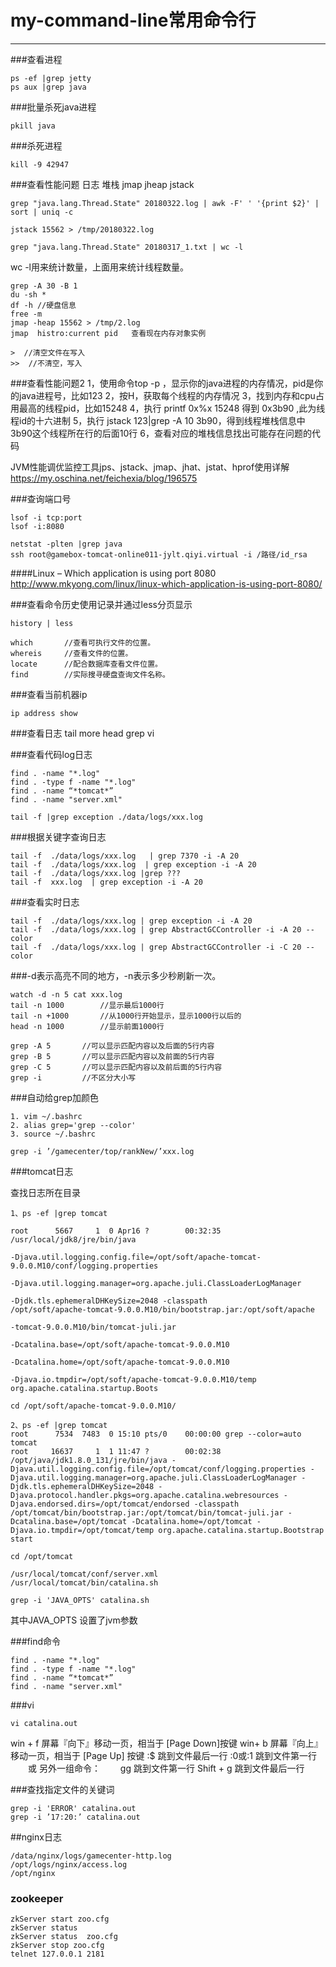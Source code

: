 # my-command-line常用命令行 

------

###查看进程 
```shell
ps -ef |grep jetty  
ps aux |grep java
```

###批量杀死java进程
```shell
pkill java
```
###杀死进程
```shell
kill -9 42947
```

###查看性能问题
日志
堆栈
jmap
jheap
jstack
```shell
grep "java.lang.Thread.State" 20180322.log | awk -F' ' '{print $2}' | sort | uniq -c
```
```shell
jstack 15562 > /tmp/20180322.log
```
```shell
grep "java.lang.Thread.State" 20180317_1.txt | wc -l
```
wc -l用来统计数量，上面用来统计线程数量。
```shell
grep -A 30 -B 1
du -sh *
df -h //硬盘信息
free -m
jmap -heap 15562 > /tmp/2.log
jmap  histro:current pid   查看现在内存对象实例

>  //清空文件在写入
>>  //不清空，写入
```

###查看性能问题2
1，使用命令top -p <pid> ，显示你的java进程的内存情况，pid是你的java进程号，比如123
2，按H，获取每个线程的内存情况
3，找到内存和cpu占用最高的线程pid，比如15248
4，执行 printf 0x%x 15248 得到 0x3b90 ,此为线程id的十六进制
5，执行 jstack 123|grep -A 10 3b90，得到线程堆栈信息中3b90这个线程所在行的后面10行
6，查看对应的堆栈信息找出可能存在问题的代码

JVM性能调优监控工具jps、jstack、jmap、jhat、jstat、hprof使用详解
https://my.oschina.net/feichexia/blog/196575

###查询端口号
```shell
lsof -i tcp:port 
lsof -i:8080
```
```shell
netstat -plten |grep java
ssh root@gamebox-tomcat-online011-jylt.qiyi.virtual -i /路径/id_rsa
```
####Linux – Which application is using port 8080
http://www.mkyong.com/linux/linux-which-application-is-using-port-8080/

###查看命令历史使用记录并通过less分页显示
```shell
history | less
```
```shell
which       //查看可执行文件的位置。
whereis     //查看文件的位置。 
locate      //配合数据库查看文件位置。
find        //实际搜寻硬盘查询文件名称。
```


###查看当前机器ip
```shell
ip address show
```

###查看日志
tail
more
head
grep
vi

###查看代码log日志
```shell
find . -name "*.log"
find . -type f -name "*.log"
find . -name “*tomcat*” 
find . -name "server.xml"
```
```shell
tail -f |grep exception ./data/logs/xxx.log 
```

###根据关键字查询日志
```shell
tail -f  ./data/logs/xxx.log   | grep 7370 -i -A 20
tail -f  ./data/logs/xxx.log  | grep exception -i -A 20
tail -f  ./data/logs/xxx.log |grep ???
tail -f  xxx.log  | grep exception -i -A 20
```

###查看实时日志
```shell
tail -f  ./data/logs/xxx.log | grep exception -i -A 20
tail -f  ./data/logs/xxx.log | grep AbstractGCController -i -A 20 --color
tail -f  ./data/logs/xxx.log | grep AbstractGCController -i -C 20 --color
```

###-d表示高亮不同的地方，-n表示多少秒刷新一次。
```shell
watch -d -n 5 cat xxx.log
tail -n 1000        //显示最后1000行
tail -n +1000       //从1000行开始显示，显示1000行以后的
head -n 1000        //显示前面1000行

grep -A 5       //可以显示匹配内容以及后面的5行内容
grep -B 5       //可以显示匹配内容以及前面的5行内容
grep -C 5       //可以显示匹配内容以及前后面的5行内容
grep -i         //不区分大小写
```

###自动给grep加颜色
```shell
1. vim ~/.bashrc   
2. alias grep='grep --color'  
3. source ~/.bashrc  
```
```shell
grep -i ’/gamecenter/top/rankNew/’xxx.log 
```


###tomcat日志

查找日志所在目录
```shell
1、ps -ef |grep tomcat  
```
```shell
root      5667     1  0 Apr16 ?        00:32:35 /usr/local/jdk8/jre/bin/java 

-Djava.util.logging.config.file=/opt/soft/apache-tomcat-9.0.0.M10/conf/logging.properties 

-Djava.util.logging.manager=org.apache.juli.ClassLoaderLogManager 

-Djdk.tls.ephemeralDHKeySize=2048 -classpath 
/opt/soft/apache-tomcat-9.0.0.M10/bin/bootstrap.jar:/opt/soft/apache

-tomcat-9.0.0.M10/bin/tomcat-juli.jar 

-Dcatalina.base=/opt/soft/apache-tomcat-9.0.0.M10 

-Dcatalina.home=/opt/soft/apache-tomcat-9.0.0.M10 

-Djava.io.tmpdir=/opt/soft/apache-tomcat-9.0.0.M10/temp org.apache.catalina.startup.Boots
```
```shell
cd /opt/soft/apache-tomcat-9.0.0.M10/
```
```shell
2、ps -ef |grep tomcat 
root      7534  7483  0 15:10 pts/0    00:00:00 grep --color=auto tomcat
root     16637     1  1 11:47 ?        00:02:38 /opt/java/jdk1.8.0_131/jre/bin/java -Djava.util.logging.config.file=/opt/tomcat/conf/logging.properties -Djava.util.logging.manager=org.apache.juli.ClassLoaderLogManager -Djdk.tls.ephemeralDHKeySize=2048 -Djava.protocol.handler.pkgs=org.apache.catalina.webresources -Djava.endorsed.dirs=/opt/tomcat/endorsed -classpath /opt/tomcat/bin/bootstrap.jar:/opt/tomcat/bin/tomcat-juli.jar -Dcatalina.base=/opt/tomcat -Dcatalina.home=/opt/tomcat -Djava.io.tmpdir=/opt/tomcat/temp org.apache.catalina.startup.Bootstrap start
```
```shell
cd /opt/tomcat
```
```shell
/usr/local/tomcat/conf/server.xml
/usr/local/tomcat/bin/catalina.sh
```
```shell
grep -i 'JAVA_OPTS' catalina.sh
```

其中JAVA_OPTS 设置了jvm参数

###find命令
```shell
find . -name "*.log"
find . -type f -name "*.log"
find . -name “*tomcat*” 
find . -name "server.xml"
```

###vi
```shell
vi catalina.out
```
win + f 屏幕『向下』移动一页，相当于 [Page Down]按键
win+ b 屏幕『向上』移动一页，相当于 [Page Up] 按键
:$ 跳到文件最后一行
:0或:1 跳到文件第一行
　　或 另外一组命令：
　　gg 跳到文件第一行
Shift + g 跳到文件最后一行


###查找指定文件的关键词
```shell
grep -i 'ERROR' catalina.out
grep -i ’17:20:’ catalina.out
```


##nginx日志
```shell
/data/nginx/logs/gamecenter-http.log
/opt/logs/nginx/access.log
/opt/nginx
```

### zookeeper
```shell
zkServer start zoo.cfg
zkServer status
zkServer status  zoo.cfg
zkServer stop zoo.cfg
telnet 127.0.0.1 2181
```